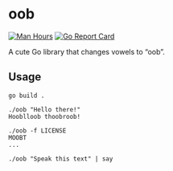 # oob
[![Man Hours](https://img.shields.io/endpoint?url=https%3A%2F%2Fmh.jessemillar.com%2Fhours%3Frepo%3Dhttps%3A%2F%2Fgithub.com%2Fjessemillar%2Foob.git)](https://jessemillar.com/r/man-hours) [![Go Report Card](https://goreportcard.com/badge/github.com/jessemillar/oob)](https://goreportcard.com/report/github.com/jessemillar/oob)

A cute Go library that changes vowels to “oob”.

## Usage

```
go build .

./oob "Hello there!"
Hooblloob thoobroob!

./oob -f LICENSE
MOOBT
...

./oob "Speak this text" | say
```
